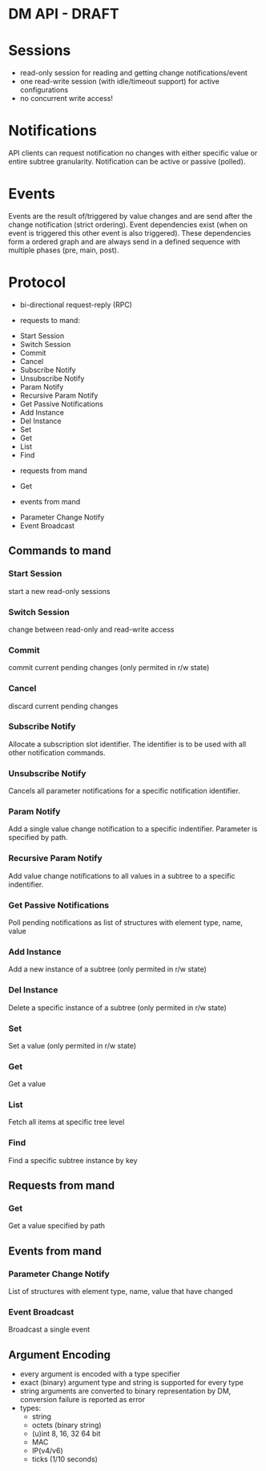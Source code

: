 # DM API - **DRAFT**

# Sessions

* read-only session for reading and getting change notifications/event
* one read-write session (with idle/timeout support) for active configurations
* no concurrent write access!

# Notifications

API clients can request notification no changes with either specific value
or entire subtree granularity.
Notification can be active or passive (polled).

# Events

Events are the result of/triggered by value changes and are send after the
change notification (strict ordering).
Event dependencies exist (when on event is triggered this other event is also
triggered). These dependencies form a ordered graph and are always send in a
defined sequence with multiple phases (pre, main, post).

# Protocol

* bi-directional request-reply (RPC)

* requests to mand:
 - Start Session
 - Switch Session
 - Commit
 - Cancel
 - Subscribe Notify
 - Unsubscribe Notify
 - Param Notify
 - Recursive Param Notify
 - Get Passive Notifications
 - Add Instance
 - Del Instance
 - Set
 - Get
 - List
 - Find

* requests from mand
 - Get

* events from mand
 - Parameter Change Notify
 - Event Broadcast

## Commands to mand

### Start Session

start a new read-only sessions

### Switch Session

change between read-only and read-write access

### Commit

commit current pending changes (only permited in r/w state)

### Cancel

discard current pending changes

### Subscribe Notify

Allocate a subscription slot identifier. The identifier is to be used with
all other notification commands.

### Unsubscribe Notify

Cancels all parameter notifications for a specific notification identifier.

### Param Notify

Add a single value change notification to a specific indentifier. Parameter is
specified by path.

### Recursive Param Notify

Add value change notifications to all values in a subtree to a specific indentifier.

### Get Passive Notifications

Poll pending notifications as list of structures with element type, name, value

### Add Instance

Add a new instance of a subtree (only permited in r/w state)

### Del Instance

Delete a specific instance of a subtree (only permited in r/w state)

### Set

Set a value (only permited in r/w state)

### Get

Get a value

### List

Fetch all items at specific tree level

### Find

Find a specific subtree instance by key

## Requests from mand

### Get

Get a value specified by path

## Events from mand

### Parameter Change Notify

List of structures with element type, name, value that have changed

### Event Broadcast

Broadcast a single event

## Argument Encoding

* every argument is encoded with a type specifier
* exact (binary) argument type and string is supported for every type
* string arguments are converted to binary representation by DM,
  conversion failure is reported as error
* types:
  - string
  - octets (binary string)
  - (u)int 8, 16, 32 64 bit
  - MAC
  - IP(v4/v6)
  - ticks (1/10 seconds)
